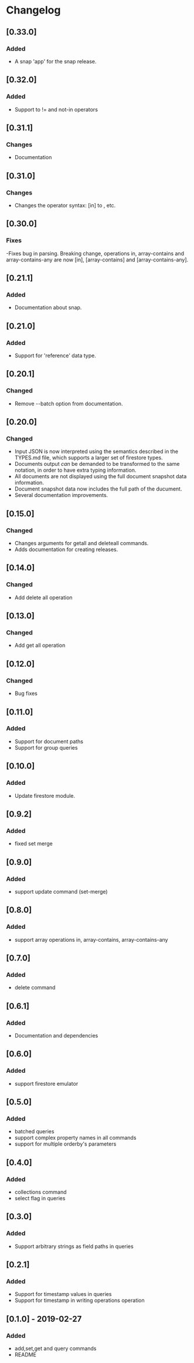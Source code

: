 # Changelog

## [0.33.0]
### Added
- A snap 'app' for the snap release.

## [0.32.0]
### Added
- Support to != and not-in operators

## [0.31.1]
### Changes
- Documentation

## [0.31.0]
### Changes
- Changes the operator syntax: [in] to <in>, etc.

## [0.30.0]
### Fixes
 -Fixes bug in parsing. Breaking change, operations in, array-contains and
  array-contains-any are now [in], [array-contains] and [array-contains-any].

## [0.21.1]
### Added
- Documentation about snap.

## [0.21.0]
### Added
- Support for 'reference' data type.

## [0.20.1]
### Changed
- Remove --batch option from documentation.

## [0.20.0]
### Changed
- Input JSON is now interpreted using the semantics described in the TYPES.md
  file, which supports a larger set of firestore types.
- Documents output *can* be demanded to be transformed to the same notation, in
  order to have extra typing information.
- All documents are not displayed using the full document snapshot data
  information.
- Document snapshot data now includes the full path of the ducument.
- Several documentation improvements.

## [0.15.0]
### Changed
- Changes arguments for getall and deleteall commands.
- Adds documentation for creating releases.

## [0.14.0]
### Changed
- Add delete all operation


## [0.13.0]
### Changed
- Add get all operation

## [0.12.0]
### Changed
- Bug fixes

## [0.11.0]
### Added
- Support for document paths
- Support for group queries

## [0.10.0]
### Added
- Update firestore module.

## [0.9.2]
### Added
- fixed set merge

## [0.9.0]
### Added
- support update command (set-merge)


## [0.8.0]
### Added
- support array operations in, array-contains, array-contains-any

## [0.7.0]
### Added
- delete command

## [0.6.1]
### Added
- Documentation and dependencies

## [0.6.0]
### Added
- support firestore emulator

## [0.5.0]
### Added
- batched queries
- support complex property names in all commands
- support for multiple orderby's parameters 

## [0.4.0]
### Added
- collections command
- select flag in queries

## [0.3.0]
### Added
- Support arbitrary strings as field paths in queries

## [0.2.1]
### Added
- Support for timestamp values in queries
- Support for timestamp in writing operations operation

## [0.1.0] - 2019-02-27
### Added
- add,set,get and query commands
- README



